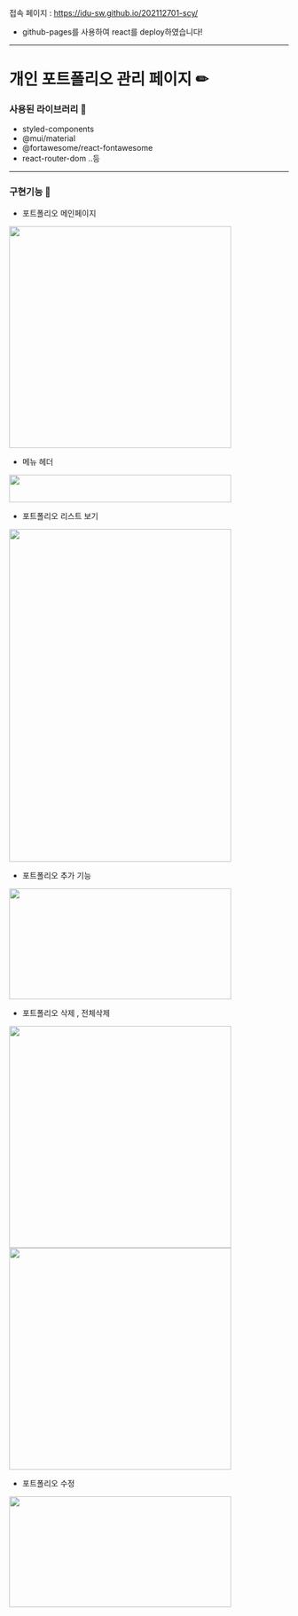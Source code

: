 접속 페이지 : <a href="https://idu-sw.github.io/202112701-scy/" target="_blank"> https://idu-sw.github.io/202112701-scy/ </a>
- github-pages를 사용하여 react를 deploy하였습니다!
<hr>

<h1>개인 포트폴리오 관리 페이지 ✏</h5>

<h3>사용된 라이브러리 🔨</h3>
<ul>
    <li>styled-components</li>
    <li>@mui/material</li>
    <li>@fortawesome/react-fontawesome</li>
    <li>react-router-dom ..등</li>
</ul>

<hr>

<h3>구현기능 🔨</h3>

- 포트폴리오 메인페이지 <br>
<img src="https://user-images.githubusercontent.com/51107860/146896432-6655e5e0-9aa0-41a8-947c-ab8570dabea1.png" width="400" height="400"/>

- 메뉴 헤더 <br>
<img src="https://user-images.githubusercontent.com/51107860/146897195-0c20fa1c-8fe9-41e9-bf8f-904451587b0e.png" width="400" height="50"/>

- 포트폴리오 리스트 보기 <br>
<img src="https://user-images.githubusercontent.com/51107860/147047164-5bcf4c70-f7ff-49a3-904e-5050de25dbce.png" width="400" height="600"/>

- 포트폴리오 추가 기능 <br>
<img src="https://user-images.githubusercontent.com/51107860/147047300-e5471bc3-6724-439a-835c-dd0393186005.png" width="400" height="200"/>

- 포트폴리오 삭제 , 전체삭제 <br>
<img src="https://user-images.githubusercontent.com/51107860/147047351-93ecc917-1059-4e76-b873-3b6d2b037802.png" width="400" height="400"/>
<img src="https://user-images.githubusercontent.com/51107860/147047374-836e5e5e-bf34-4080-b842-ffda00d87982.png" width="400" height="400"/>

- 포트폴리오 수정 <br>
<img src="https://user-images.githubusercontent.com/51107860/147047699-a682bdba-b0df-4d39-88b0-a756d69bcd74.png" width="400" height="200"/>

